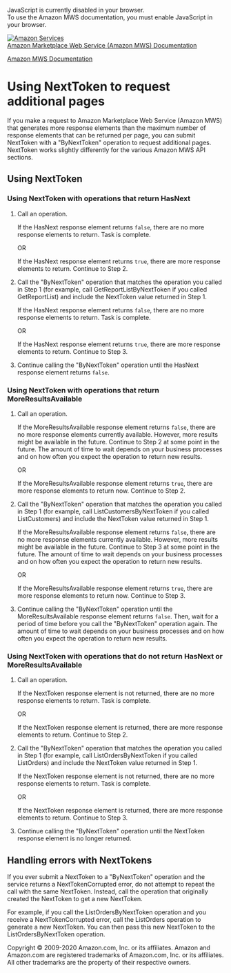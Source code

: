 <div id="MWSDX_noscript">

JavaScript is currently disabled in your browser.  
To use the Amazon MWS documentation, you must enable JavaScript in your
browser.

</div>

<div id="MWSDX_divtop">

[![Amazon
Services](https://images-na.ssl-images-amazon.com/images/G/08/mwsportal/fr_FR/amazonservices.gif "Amazon Services")](http://services.amazon.fr)  
<span id="MWSDX_titlebar">[Amazon Marketplace Web Service (Amazon MWS)
Documentation](https://developer.amazonservices.fr/gp/mws/docs.html)</span>

</div>

<div id="MWSDX_divbottom">

<div id="MWSDX_divleft">

<div id="MWSDX_toc">

</div>

</div>

<div id="MWSDX_divright">

<div id="MWSDX_content">

<span id="MWSDX_breadcrumbs">[Amazon MWS
Documentation](https://developer.amazonservices.fr/gp/mws/docs.html)</span>

<div id="DG_NextToken" class="nested0">

Using NextToken to request additional pages
===========================================

<div class="body">

If you make a request to <span class="ph">Amazon Marketplace Web Service
(Amazon MWS)</span> that generates more response elements than the
maximum number of response elements that can be returned per page, you
can submit <span class="keyword parmname">NextToken</span> with a
"ByNextToken" operation to request additional pages. <span
class="keyword parmname">NextToken</span> works slightly differently for
the various <span class="ph">Amazon MWS</span> API sections.

</div>

<div id="Using" class="topic nested1">

Using NextToken
---------------

<div class="body">

<div class="section">

### Using NextToken with operations that return HasNext

1.  Call an operation.

    If the <span class="keyword parmname">HasNext</span> response
    element returns `false`, there are no more response elements to
    return. Task is complete.

    OR

    If the <span class="keyword parmname">HasNext</span> response
    element returns `true`, there are more response elements to return.
    Continue to Step 2.

2.  Call the "ByNextToken" operation that matches the operation you
    called in Step 1 (for example, call <span
    class="keyword apiname">GetReportListByNextToken</span> if you
    called <span class="keyword apiname">GetReportList</span>) and
    include the <span class="keyword parmname">NextToken</span> value
    returned in Step 1.

    If the <span class="keyword parmname">HasNext</span> response
    element returns `false`, there are no more response elements to
    return. Task is complete.

    OR

    If the <span class="keyword parmname">HasNext</span> response
    element returns `true`, there are more response elements to return.
    Continue to Step 3.

3.  Continue calling the "ByNextToken" operation until the <span
    class="keyword parmname">HasNext</span> response element returns
    `false`.

</div>

<div class="section">

### Using NextToken with operations that return MoreResultsAvailable

1.  Call an operation.

    If the <span class="keyword parmname">MoreResultsAvailable</span>
    response element returns `false`, there are no more response
    elements currently available. However, more results might be
    available in the future. Continue to Step 2 at some point in the
    future. The amount of time to wait depends on your business
    processes and on how often you expect the operation to return new
    results.

    OR

    If the <span class="keyword parmname">MoreResultsAvailable</span>
    response element returns `true`, there are more response elements to
    return now. Continue to Step 2.

2.  Call the "ByNextToken" operation that matches the operation you
    called in Step 1 (for example, call <span
    class="keyword apiname">ListCustomersByNextToken</span> if you
    called <span class="keyword apiname">ListCustomers</span>) and
    include the <span class="keyword parmname">NextToken</span> value
    returned in Step 1.

    If the <span class="keyword parmname">MoreResultsAvailable</span>
    response element returns `false`, there are no more response
    elements currently available. However, more results might be
    available in the future. Continue to Step 3 at some point in the
    future. The amount of time to wait depends on your business
    processes and on how often you expect the operation to return new
    results.

    OR

    If the <span class="keyword parmname">MoreResultsAvailable</span>
    response element returns `true`, there are more response elements to
    return now. Continue to Step 3.

3.  Continue calling the "ByNextToken" operation until the <span
    class="keyword parmname">MoreResultsAvailable</span> response
    element returns `false`. Then, wait for a period of time before you
    call the "ByNextToken" operation again. The amount of time to wait
    depends on your business processes and on how often you expect the
    operation to return new results.

</div>

<div class="section">

### Using NextToken with operations that do not return HasNext or MoreResultsAvailable

1.  Call an operation.

    If the <span class="keyword parmname">NextToken</span> response
    element is not returned, there are no more response elements to
    return. Task is complete.

    OR

    If the <span class="keyword parmname">NextToken</span> response
    element is returned, there are more response elements to return.
    Continue to Step 2.

2.  Call the "ByNextToken" operation that matches the operation you
    called in Step 1 (for example, call <span
    class="keyword apiname">ListOrdersByNextToken</span> if you called
    <span class="keyword apiname">ListOrders</span>) and include the
    <span class="keyword parmname">NextToken</span> value returned in
    Step 1.

    If the <span class="keyword parmname">NextToken</span> response
    element is not returned, there are no more response elements to
    return. Task is complete.

    OR

    If the <span class="keyword parmname">NextToken</span> response
    element is returned, there are more response elements to return.
    Continue to Step 3.

3.  Continue calling the "ByNextToken" operation until the <span
    class="keyword parmname">NextToken</span> response element is no
    longer returned.

</div>

</div>

</div>

<div id="Errors" class="topic nested1">

Handling errors with NextTokens
-------------------------------

<div class="body">

If you ever submit a <span class="keyword parmname">NextToken</span> to
a "ByNextToken" operation and the service returns a <span
class="keyword parmname">NextTokenCorrupted</span> error, do not attempt
to repeat the call with the same <span
class="keyword parmname">NextToken</span>. Instead, call the operation
that originally created the <span
class="keyword parmname">NextToken</span> to get a new <span
class="keyword parmname">NextToken</span>.

For example, if you call the <span
class="keyword apiname">ListOrdersByNextToken</span> operation and you
receive a <span class="keyword parmname">NextTokenCorrupted</span>
error, call the <span class="keyword apiname">ListOrders</span>
operation to generate a new <span
class="keyword parmname">NextToken</span>. You can then pass this new
<span class="keyword parmname">NextToken</span> to the <span
class="keyword apiname">ListOrdersByNextToken</span> operation.

</div>

</div>

</div>

<div id="MWSDX_footer">

Copyright © 2009-2020 Amazon.com, Inc. or its affiliates. Amazon and
Amazon.com are registered trademarks of Amazon.com, Inc. or its
affiliates. All other trademarks are the property of their respective
owners.

</div>

</div>

</div>

<div style="clear: both;">

</div>

</div>
